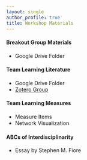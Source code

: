 ```yaml
---
layout: single
author_profile: true
title: Workshop Materials
---
```

#### Breakout Group Materials

<p style="font-size: 18px;">
	<ul><li>Google Drive Folder</li></ul>
</p>

#### Team Learning Literature 

<p style="font-size: 18px;">
<ul><li>Google Drive Folder</li>
<li><a href="https://www.zotero.org/groups/5742091/tl4bssw">Zotero Group</a></li>
</ul>
</p>

#### Team Learning Measures 
<p style="font-size: 18px;">
<ul><li>Measure Items</li> 
<li>Network Visualization</li>
</ul>
</p>

#### ABCs of Interdisciplinarity

<p style="font-size: 18px;">
<ul><li>Essay by Stephen M. Fiore</li>
</ul>
</p>